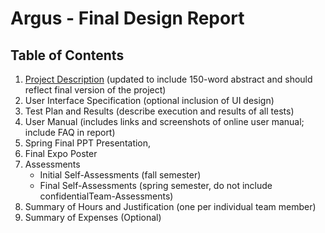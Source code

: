 # Argus - Final Design Report

## Table of Contents
1. [Project Description](../deliverables/project-description.md) (updated to include 150-word abstract and should reflect final version of the project)
2. User Interface Specification (optional inclusion of UI design)
3. Test Plan and Results (describe execution and results of all tests)
4. User Manual (includes links and screenshots of online user manual; include FAQ in report)
5. Spring Final PPT Presentation, 
6. Final Expo Poster
7. Assessments
   * Initial Self-Assessments (fall semester)
   * Final Self-Assessments (spring semester, do not include confidentialTeam-Assessments)
8. Summary of Hours and Justification (one per individual team member)
9. Summary of Expenses (Optional)